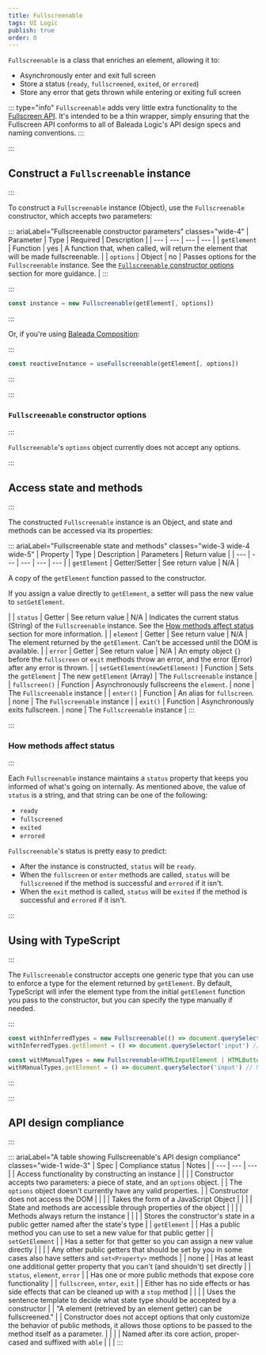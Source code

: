 ```yaml
---
title: Fullscreenable
tags: UI Logic
publish: true
order: 0
---
```


`Fullscreenable` is a class that enriches an element, allowing it to:
- Asynchronously enter and exit full screen
- Store a status (`ready`, `fullscreened`, `exited`, or `errored`)
- Store any error that gets thrown while entering or exiting full screen

::: type="info"
`Fullscreenable` adds very little extra functionality to the [Fullscreen API](https://developer.mozilla.org/en-US/docs/Web/API/Fullscreen_API). It's intended to be a thin wrapper, simply ensuring that the Fullscreen API conforms to all of Baleada Logic's API design specs and naming conventions.
:::


:::
## Construct a `Fullscreenable` instance
:::

To construct a `Fullscreenable` instance (Object), use the `Fullscreenable` constructor, which accepts two parameters:

::: ariaLabel="Fullscreenable constructor parameters" classes="wide-4"
| Parameter | Type | Required | Description |
| --- | --- | --- | --- |
| `getElement` | Function | yes | A function that, when called, will return the element that will be made fullscreenable. |
| `options` | Object | no | Passes options for the `Fullscreenable` instance. See the [`Fullscreenable` constructor options](#Fullscreenable-constructor-options) section for more guidance. |
:::


:::
```js
const instance = new Fullscreenable(getElement[, options])
```
:::

Or, if you're using [Baleada Composition](/docs/composition):

:::
```js
const reactiveInstance = useFullscreenable(getElement[, options])
```
:::


:::
### `Fullscreenable` constructor options
:::

`Fullscreenable`'s `options` object currently does not accept any options.


:::
## Access state and methods
:::

The constructed `Fullscreenable` instance is an Object, and state and methods can be accessed via its properties:


::: ariaLabel="Fullscreenable state and methods" classes="wide-3 wide-4 wide-5"
| Property | Type | Description | Parameters | Return value |
| --- | --- | --- | --- | --- |
| `getElement` | Getter/Setter | See return value | N/A | <p>A copy of the `getElement` function passed to the constructor.</p><p>If you assign a value directly to `getElement`, a setter will pass the new value to `setGetElement`.</p> |
| `status` | Getter | See return value | N/A | Indicates the current status (String) of the `Fullscreenable` instance. See the [How methods affect status](#how-methods-affect-status) section for more information. |
| `element` | Getter | See return value | N/A | The element returned by the `getElement`. Can't be accessed until the DOM is available. |
| `error` | Getter | See return value | N/A | An empty object `{}` before the `fullscreen` or `exit` methods throw an error, and the error (Error) after any error is thrown.  |
| `setGetElement(newGetElement)` | Function | Sets the `getElement` | The new `getElement` (Array) | The `Fullscreenable` instance |
| `fullscreen()` | Function | Asynchronously fullscreens the `element`. | none | The `Fullscreenable` instance |
| `enter()` | Function | An alias for `fullscreen`. | none | The `Fullscreenable` instance |
| `exit()` | Function | Asynchronously exits fullscreen. | none | The `Fullscreenable` instance |
:::


:::
### How methods affect status
:::

Each `Fullscreenable` instance maintains a `status` property that keeps you informed of what's going on internally. As mentioned above, the value of `status` is a string, and that string can be one of the following:
- `ready`
- `fullscreened`
- `exited`
- `errored`

`Fullscreenable`'s status is pretty easy to predict:
- After the instance is constructed, `status` will be `ready`.
- When the `fullscreen` or `enter` methods are called, `status` will be `fullscreened` if the method is successful and `errored` if it isn't.
- When the `exit` method is called, `status` will be `exited` if the method is successful and `errored` if it isn't.


:::
## Using with TypeScript
:::

The `Fullscreenable` constructor accepts one generic type that you can use to enforce a type for the element returned by `getElement`. By default, TypeScript will infer the element type from the initial `getElement` function you pass to the constructor, but you can specify the type manually if needed.

:::
```ts
const withInferredTypes = new Fullscreenable(() => document.querySelector('button'))
withInferredTypes.getElement = () => document.querySelector('input') // Type error

const withManualTypes = new Fullscreenable<HTMLInputElement | HTMLButtonElement>(() => document.querySelector('button'))
withManualTypes.getElement = () => document.querySelector('input') // No type error
```
:::


:::
## API design compliance
:::

::: ariaLabel="A table showing Fullscreenable's API design compliance"  classes="wide-1 wide-3"
| Spec | Compliance status | Notes |
| --- | --- | --- |
| Access functionality by constructing an instance | <BrandApiDesignSpecCheckmark /> |  |
| Constructor accepts two parameters: a piece of state, and an `options` object. | <BrandApiDesignSpecCheckmark /> | The `options` object doesn't currently have any valid properties. |
| Constructor does not access the DOM | <BrandApiDesignSpecCheckmark /> |  |
| Takes the form of a JavaScript Object | <BrandApiDesignSpecCheckmark /> |  |
| State and methods are accessible through properties of the object | <BrandApiDesignSpecCheckmark /> |  |
| Methods always return the instance | <BrandApiDesignSpecCheckmark /> |  |
| Stores the constructor's state in a public getter named after the state's type | <BrandApiDesignSpecCheckmark /> | `getElement`  |
| Has a public method you can use to set a new value for that public getter | <BrandApiDesignSpecCheckmark /> | `setGetElement` |
| Has a setter for that getter so you can assign a new value directly | <BrandApiDesignSpecCheckmark /> |  |
| Any other public getters that should be set by you in some cases also have setters and `set<Property>` methods | <BrandApiDesignSpecCheckmark /> | none |
| Has at least one additional getter property that you can't (and shouldn't) set directly | <BrandApiDesignSpecCheckmark /> | `status`, `element`, `error` |
| Has one or more public methods that expose core functionality | <BrandApiDesignSpecCheckmark /> | `fullscreen`, `enter`, `exit` |
| Either has no side effects or has side effects that can be cleaned up with a `stop` method | <BrandApiDesignSpecCheckmark /> |  |
| Uses the sentence template to decide what state type should be accepted by a constructor | <BrandApiDesignSpecCheckmark /> | "A element (retrieved by an element getter) can be fullscreened." |
| Constructor does not accept options that only customize the behavior of public methods, it allows those options to be passed to the method itself as a parameter. | <BrandApiDesignSpecCheckmark /> | |
| Named after its core action, proper-cased and suffixed with `able` | <BrandApiDesignSpecCheckmark /> | |
:::


